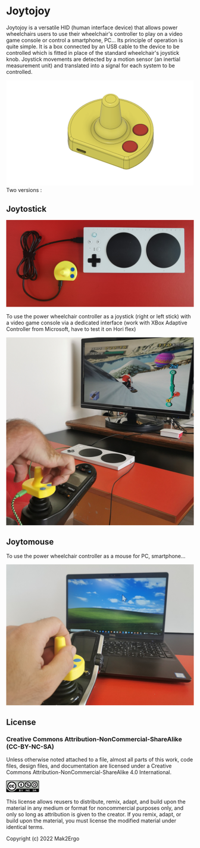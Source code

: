 # Joytojoy 
Joytojoy is a versatile HID (human interface device) that allows power wheelchairs users to use their wheelchair's controller to play on a video game console or control a smartphone, PC...
Its principle of operation is quite simple. It is a box connected by an USB cable to the device to be controlled which is fitted in place of the standard wheelchair's joystick knob. Joystick movements are detected by a motion sensor (an inertial measurement unit) and translated into a signal for each system to be controlled. 

<img src="https://github.com/mak2Ergo/Joytojoy/blob/23f819e93c3e9cbcb9d7eeaaae773f0ff7e2927d/RESSOURCES_IMAGES/Joytomouse.png" width="600">
Two versions : 

## Joytostick

<img src="https://github.com/mak2Ergo/Joytojoy/blob/f70f8de4c5b42242161ef68f5d7bb399dfd070fd/RESSOURCES_IMAGES/JotostickTop.jpg" width="600">

To use the power wheelchair controller as a joystick (right or left stick) with a video game console via a dedicated interface (work with XBox Adaptive Controller from Microsoft, have to test it on Hori flex)

<img src="https://github.com/mak2Ergo/Joytojoy/blob/69946dcba7083849e48d5e35c0fce1bb8aebfe88/RESSOURCES_IMAGES/1080.jpg" width="600">

## Joytomouse
To use the power wheelchair controller as a mouse for PC, smartphone...

<img src="https://github.com/mak2Ergo/Joytojoy/blob/f70f8de4c5b42242161ef68f5d7bb399dfd070fd/RESSOURCES_IMAGES/Joytomouse.jpg" width="600">

## License

### Creative Commons Attribution-NonCommercial-ShareAlike (CC-BY-NC-SA)

Unless otherwise noted attached to a file, almost all parts of this work, code files, design files, and documentation are licensed under a Creative Commons Attribution-NonCommercial-ShareAlike 4.0 International.

<img src="https://github.com/mak2Ergo/Joytojoy/blob/35ad6d91f08f0f3141aa4c352690758376660159/RESSOURCES_IMAGES/CCBYNCSA_88x31.png">

This license allows reusers to distribute, remix, adapt, and build upon the material in any medium or format for noncommercial purposes only, and only so long as attribution is given to the creator. If you remix, adapt, or build upon the material, you must license the modified material under identical terms. 

Copyright (c) 2022 Mak2Ergo





